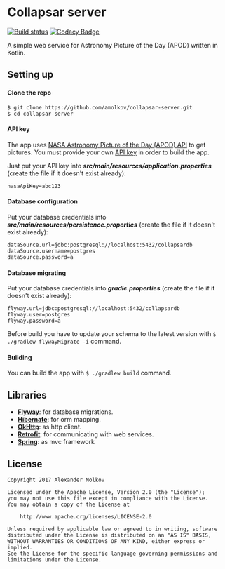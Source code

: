# Collapsar server

[![Build status](https://travis-ci.org/amolkov/collapsar-server.svg?branch=master)](https://travis-ci.org/amolkov/collapsar-server)
[![Codacy Badge](https://api.codacy.com/project/badge/Grade/31ee4fef810a4383b5f5eeaafd20b949)](https://www.codacy.com/app/amolkov/collapsar-server?utm_source=github.com&amp;utm_medium=referral&amp;utm_content=amolkov/collapsar-server&amp;utm_campaign=Badge_Grade)

A simple web service for Astronomy Picture of the Day (APOD) written in Kotlin.

## Setting up

#### Clone the repo

```
$ git clone https://github.com/amolkov/collapsar-server.git
$ cd collapsar-server
```

#### API key

The app uses [NASA Astronomy Picture of the Day (APOD) API](https://api.nasa.gov/api.html#apod) to get pictures. You must provide your own [API key](https://api.nasa.gov/index.html#apply-for-an-api-key) in order to build the app.

Just put your API key into **_src/main/resources/application.properties_** (create the file if it doesn't exist already):

```
nasaApiKey=abc123
```

#### Database configuration

Put your database credentials into **_src/main/resources/persistence.properties_** (create the file if it doesn't exist already):

```
dataSource.url=jdbc:postgresql://localhost:5432/collapsardb
dataSource.username=postgres
dataSource.password=a
```

#### Database migrating

Put your database credentials into **_gradle.properties_** (create the file if it doesn't exist already):

```
flyway.url=jdbc:postgresql://localhost:5432/collapsardb
flyway.user=postgres
flyway.password=a
```

Before build you have to update your schema to the latest version with `$ ./gradlew flywayMigrate -i` command.

#### Building

You can build the app with `$ ./gradlew build` command.

## Libraries

* [**Flyway**](https://github.com/flyway/flyway): for database migrations.
* [**Hibernate**](https://github.com/hibernate/hibernate-orm): for orm mapping. 
* [**OkHttp**](https://github.com/square/okhttp): as http client.
* [**Retrofit**](https://github.com/square/retrofit): for communicating with web services.
* [**Spring**](https://github.com/spring-projects/spring-framework): as mvc framework

## License

    Copyright 2017 Alexander Molkov

    Licensed under the Apache License, Version 2.0 (the "License");
    you may not use this file except in compliance with the License.
    You may obtain a copy of the License at

        http://www.apache.org/licenses/LICENSE-2.0

    Unless required by applicable law or agreed to in writing, software
    distributed under the License is distributed on an "AS IS" BASIS,
    WITHOUT WARRANTIES OR CONDITIONS OF ANY KIND, either express or implied.
    See the License for the specific language governing permissions and
    limitations under the License.
